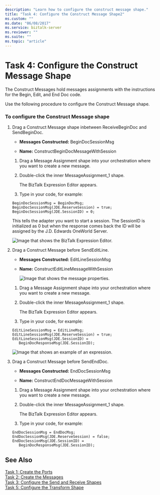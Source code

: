 ```yaml
---
description: "Learn how to configure the construct message shape."
title: "Task 4: Configure the Construct Message Shape2"
ms.custom: ""
ms.date: "06/08/2017"
ms.service: biztalk-server
ms.reviewer: ""
ms.suite: ""
ms.topic: "article"
---
```

# Task 4: Configure the Construct Message Shape
The Construct Messages hold messages assignments with the instructions for the Begin, Edit, and End Doc code.  
  
 Use the following procedure to configure the Construct Message shape.  
  
### To configure the Construct Message shape  
  
1. Drag a Construct Message shape inbetween ReceiveBeginDoc and SendBeginDoc.  
  
   -   **Messages Constructed:** BeginDocSessionMsg  
  
   -   **Name:** ConstructBeginDocMessageWithSession  
  
   1.  Drag a Message Assignment shape into your orchestration where you want to create a new message.  
  
   2.  Double-click the inner MessageAssignment_1 shape.  
  
        The BizTalk Expression Editor appears.  
  
   3.  Type in your code, for example:  
  
   ```  
   BeginDocSessionMsg = BeginDocMsg;  
   BeginDocSessionMsg(JDE.ReserveSession) = true;  
   BeginDocSessionMsg(JDE.SessionID) = 0;  
   ```  
  
    This tells the adapter you want to start a session. The SessionID is initialized as 0 but when the response comes back the ID will be assigned by the J.D. Edwards OneWorld Server.  
  
    ![Image that shows the BizTalk Expression Editor.](../core/media/jde-message-expression-editor.gif "JDE_message_expression_editor")  
  
2. Drag a Construct Message before SendEditLine.  
  
   - **Messages Constructed:** EditLineSessionMsg  
  
   - **Name:** ConstructEditLineMessageWithSession  
  
     ![Image that shows the message properties.](../core/media/jde-constructoreditlinemessagewithsession.gif "JDE_constructoreditlinemessagewithsession")  
  
   1.  Drag a Message Assignment shape into your orchestration where you want to create a new message.  
  
   2.  Double-click the inner MessageAssignment_1 shape.  
  
        The BizTalk Expression Editor appears.  
  
   3.  Type in your code, for example:  
  
   ```  
   EditLineSessionMsg = EditLineMsg;  
   EditLineSessionMsg(JDE.ReserveSession) = true;  
   EditLineSessionMsg(JDE.SessionID) =  
      BeginDocResponseMsg(JDE.SessionID);  
   ```  
  
    ![Image that shows an example of an expression.](../core/media/jde-editline-editor.gif "JDE_editline_editor")  
  
3. Drag a Construct Message before SendEndDoc.  
  
   -   **Messages Constructed:** EndDocSessionMsg  
  
   -   **Name:** ConstructEndDocMessageWithSession  
  
   1.  Drag a Message Assignment shape into your orchestration where you want to create a new message.  
  
   2.  Double-click the inner MessageAssignment_1 shape.  
  
        The BizTalk Expression Editor appears.  
  
   3.  Type in your code, for example:  
  
   ```  
   EndDocSessionMsg = EndDocMsg;  
   EndDocSessionMsg(JDE.ReserveSession) = false;  
   EndDocSessionMsg(JDE.SessionID) =  
      BeginDocResponseMsg(JDE.SessionID);  
   ```  
  
## See Also  
 [Task 1: Create the Ports](../core/task-1-create-the-ports2.md)   
 [Task 2: Create the Messages](../core/task-2-create-the-messages1.md)   
 [Task 3: Configure the Send and Receive Shapes](../core/task-3-configure-the-send-and-receive-shapes1.md)   
 [Task 5: Configure the Transform Shape](../core/task-5-configure-the-transform-shape1.md)
